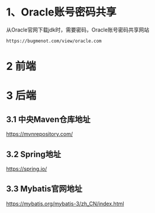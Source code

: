 # 1、Oracle账号密码共享

从Oracle官网下载jdk时，需要密码，Oracle账号密码共享网站

```properties
https://bugmenot.com/view/oracle.com
```


# 2 前端



# 3 后端

## 3.1 中央Maven仓库地址

https://mvnrepository.com/

## 3.2 Spring地址

https://spring.io/

## 3.3 Mybatis官网地址

https://mybatis.org/mybatis-3/zh_CN/index.html



